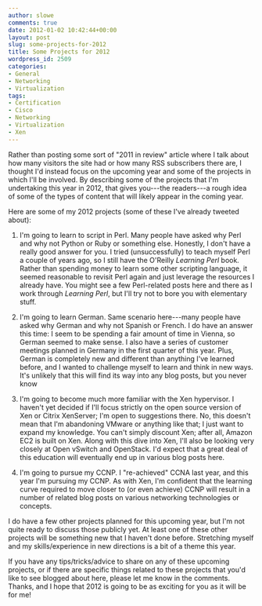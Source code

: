 ```yaml
---
author: slowe
comments: true
date: 2012-01-02 10:42:44+00:00
layout: post
slug: some-projects-for-2012
title: Some Projects for 2012
wordpress_id: 2509
categories:
- General
- Networking
- Virtualization
tags:
- Certification
- Cisco
- Networking
- Virtualization
- Xen
---
```


Rather than posting some sort of "2011 in review" article where I talk about how many visitors the site had or how many RSS subscribers there are, I thought I'd instead focus on the upcoming year and some of the projects in which I'll be involved. By describing some of the projects that I'm undertaking this year in 2012, that gives you---the readers---a rough idea of some of the types of content that will likely appear in the coming year.

Here are some of my 2012 projects (some of these I've already tweeted about):

1. I'm going to learn to script in Perl. Many people have asked why Perl and why not Python or Ruby or something else. Honestly, I don't have a really good answer for you. I tried (unsuccessfully) to teach myself Perl a couple of years ago, so I still have the O'Reilly _Learning Perl_ book. Rather than spending money to learn some other scripting language, it seemed reasonable to revisit Perl again and just leverage the resources I already have. You might see a few Perl-related posts here and there as I work through _Learning Perl_, but I'll try not to bore you with elementary stuff.

2. I'm going to learn German. Same scenario here---many people have asked why German and why not Spanish or French. I do have an answer this time: I seem to be spending a fair amount of time in Vienna, so German seemed to make sense. I also have a series of customer meetings planned in Germany in the first quarter of this year. Plus, German is completely new and different than anything I've learned before, and I wanted to challenge myself to learn and think in new ways. It's unlikely that this will find its way into any blog posts, but you never know

3. I'm going to become much more familiar with the Xen hypervisor. I haven't yet decided if I'll focus strictly on the open source version of Xen or Citrix XenServer; I'm open to suggestions there. No, this doesn't mean that I'm abandoning VMware or anything like that; I just want to expand my knowledge. You can't simply discount Xen; after all, Amazon EC2 is built on Xen. Along with this dive into Xen, I'll also be looking very closely at Open vSwitch and OpenStack. I'd expect that a great deal of this education will eventually end up in various blog posts here.

4. I'm going to pursue my CCNP. I "re-achieved" CCNA last year, and this year I'm pursuing my CCNP. As with Xen, I'm confident that the learning curve required to move closer to (or even achieve) CCNP will result in a number of related blog posts on various networking technologies or concepts.

I do have a few other projects planned for this upcoming year, but I'm not quite ready to discuss those publicly yet. At least one of these other projects will be something new that I haven't done before. Stretching myself and my skills/experience in new directions is a bit of a theme this year.

If you have any tips/tricks/advice to share on any of these upcoming projects, or if there are specific things related to these projects that you'd like to see blogged about here, please let me know in the comments. Thanks, and I hope that 2012 is going to be as exciting for you as it will be for me!
